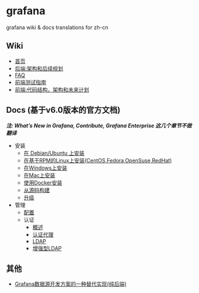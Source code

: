 # grafana
grafana wiki &amp; docs translations for zh-cn

## Wiki
- [首页](https://github.com/ximply/grafana/blob/master/home.md)
- [后端:架构和后续规划](https://github.com/ximply/grafana/blob/master/Backend-Architecture-and-future.md)
- [FAQ](https://github.com/ximply/grafana/blob/master/faq.md)
- [前端测试指南](https://github.com/ximply/grafana/blob/master/Frontend-Test-Guidelines.md)
- [前端:代码结构，架构和未来计划](https://github.com/ximply/grafana/blob/master/Frontend-Code-structure-architecture-and-plans-for-the-future.md)

## Docs (基于v6.0版本的官方文档)
***注: What’s New in Grafana, Contribute, Grafana Enterprise 这几个章节不做翻译***
* 安装
  * [在 Debian/Ubuntu 上安装](https://github.com/ximply/grafana/blob/master/docs-installation-debian-ubuntu.md)
  * [在基于RPM的Linux上安装(CentOS,Fedora,OpenSuse,RedHat)](https://github.com/ximply/grafana/blob/master/docs-installation-rpm-based-linux-centos-fedora-opensuse-redhat.md)
  * [在Windows上安装](https://github.com/ximply/grafana/blob/master/docs-installation-windows.md)
  * [在Mac上安装](https://github.com/ximply/grafana/blob/master/docs-installation-mac.md)
  * [使用Docker安装](https://github.com/ximply/grafana/blob/master/docs-installation-using-docker.md)
  * [从源码构建](https://github.com/ximply/grafana/blob/master/docs-installation-build-from-sources.md)
  * [升级](https://github.com/ximply/grafana/blob/master/docs-installation-upgrading.md)
* 管理
  * [配置](https://github.com/ximply/grafana/blob/master/docs-administration-configuration.md)
  * 认证
    * [概述](https://github.com/ximply/grafana/blob/master/docs-administration-auth-overview.md)
    * [认证代理](https://github.com/ximply/grafana/blob/master/docs-administration-auth-auth-proxy.md)
    * [LDAP](https://github.com/ximply/grafana/blob/master/docs-administration-auth-ldap.md)
    * [增强型LDAP](https://github.com/ximply/grafana/blob/master/docs-administration-auth-enhanced-ldap.md)

## 其他
- [Grafana数据源开发方案的一种替代实现(纯后端)](https://github.com/ximply/grafana/blob/master/datasource-plugin-dev.md)
